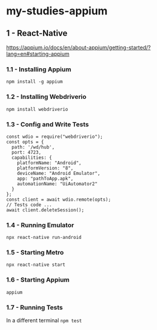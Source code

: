# my-studies-appium
## 1 - React-Native
https://appium.io/docs/en/about-appium/getting-started/?lang=en#starting-appium
### 1.1 - Installing Appium
`npm install -g appium`
### 1.2 - Installing Webdriverio
`npm install webdriverio`
### 1.3 - Config and Write Tests
```
const wdio = require("webdriverio");
const opts = {
  path: '/wd/hub',
  port: 4723,
  capabilities: {
    platformName: "Android",
    platformVersion: "8",
    deviceName: "Android Emulator",
    app: "pathToApp.apk",
    automationName: "UiAutomator2"
  }
};
const client = await wdio.remote(opts);
// Tests code ...
await client.deleteSession();
```
### 1.4 - Running Emulator
`npx react-native run-android`
### 1.5 - Starting Metro
`npx react-native start`
### 1.6 - Starting Appium
`appium`
### 1.7 - Running Tests
In a different terminal
`npm test`

